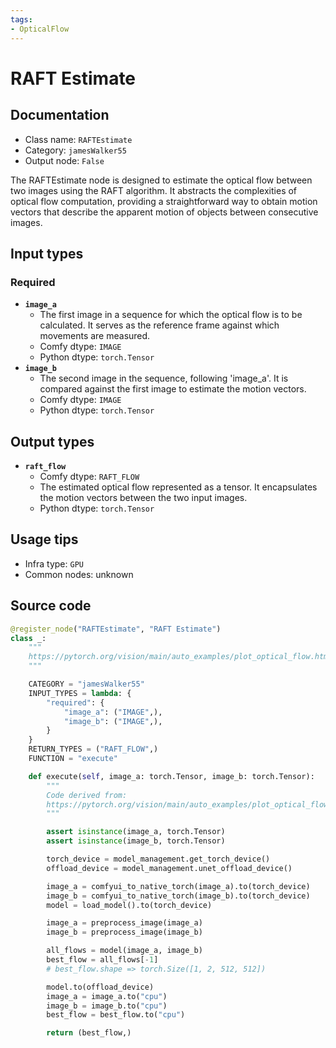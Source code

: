 ```yaml
---
tags:
- OpticalFlow
---
```


# RAFT Estimate
## Documentation
- Class name: `RAFTEstimate`
- Category: `jamesWalker55`
- Output node: `False`

The RAFTEstimate node is designed to estimate the optical flow between two images using the RAFT algorithm. It abstracts the complexities of optical flow computation, providing a straightforward way to obtain motion vectors that describe the apparent motion of objects between consecutive images.
## Input types
### Required
- **`image_a`**
    - The first image in a sequence for which the optical flow is to be calculated. It serves as the reference frame against which movements are measured.
    - Comfy dtype: `IMAGE`
    - Python dtype: `torch.Tensor`
- **`image_b`**
    - The second image in the sequence, following 'image_a'. It is compared against the first image to estimate the motion vectors.
    - Comfy dtype: `IMAGE`
    - Python dtype: `torch.Tensor`
## Output types
- **`raft_flow`**
    - Comfy dtype: `RAFT_FLOW`
    - The estimated optical flow represented as a tensor. It encapsulates the motion vectors between the two input images.
    - Python dtype: `torch.Tensor`
## Usage tips
- Infra type: `GPU`
- Common nodes: unknown


## Source code
```python
@register_node("RAFTEstimate", "RAFT Estimate")
class _:
    """
    https://pytorch.org/vision/main/auto_examples/plot_optical_flow.html
    """

    CATEGORY = "jamesWalker55"
    INPUT_TYPES = lambda: {
        "required": {
            "image_a": ("IMAGE",),
            "image_b": ("IMAGE",),
        }
    }
    RETURN_TYPES = ("RAFT_FLOW",)
    FUNCTION = "execute"

    def execute(self, image_a: torch.Tensor, image_b: torch.Tensor):
        """
        Code derived from:
        https://pytorch.org/vision/main/auto_examples/plot_optical_flow.html
        """

        assert isinstance(image_a, torch.Tensor)
        assert isinstance(image_b, torch.Tensor)

        torch_device = model_management.get_torch_device()
        offload_device = model_management.unet_offload_device()

        image_a = comfyui_to_native_torch(image_a).to(torch_device)
        image_b = comfyui_to_native_torch(image_b).to(torch_device)
        model = load_model().to(torch_device)

        image_a = preprocess_image(image_a)
        image_b = preprocess_image(image_b)

        all_flows = model(image_a, image_b)
        best_flow = all_flows[-1]
        # best_flow.shape => torch.Size([1, 2, 512, 512])

        model.to(offload_device)
        image_a = image_a.to("cpu")
        image_b = image_b.to("cpu")
        best_flow = best_flow.to("cpu")

        return (best_flow,)

```
